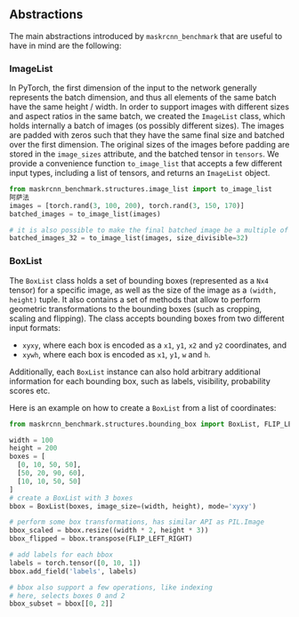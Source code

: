 ## Abstractions
The main abstractions introduced by `maskrcnn_benchmark` that are useful to
have in mind are the following:

### ImageList
In PyTorch, the first dimension of the input to the network generally represents
the batch dimension, and thus all elements of the same batch have the same
height / width.
In order to support images with different sizes and aspect ratios in the same
batch, we created the `ImageList` class, which holds internally a batch of
images (os possibly different sizes). The images are padded with zeros such that
they have the same final size and batched over the first dimension. The original
sizes of the images before padding are stored in the `image_sizes` attribute,
and the batched tensor in `tensors`.
We provide a convenience function `to_image_list` that accepts a few different
input types, including a list of tensors, and returns an `ImageList` object.

```python
from maskrcnn_benchmark.structures.image_list import to_image_list
阿萨法
images = [torch.rand(3, 100, 200), torch.rand(3, 150, 170)]
batched_images = to_image_list(images)

# it is also possible to make the final batched image be a multiple of a number
batched_images_32 = to_image_list(images, size_divisible=32)
```

### BoxList
The `BoxList` class holds a set of bounding boxes (represented as a `Nx4` tensor) for
a specific image, as well as the size of the image as a `(width, height)` tuple.
It also contains a set of methods that allow to perform geometric
transformations to the bounding boxes (such as cropping, scaling and flipping).
The class accepts bounding boxes from two different input formats:
- `xyxy`, where each box is encoded as a `x1`, `y1`, `x2` and `y2` coordinates, and
- `xywh`, where each box is encoded as `x1`, `y1`, `w` and `h`.

Additionally, each `BoxList` instance can also hold arbitrary additional information
for each bounding box, such as labels, visibility, probability scores etc.

Here is an example on how to create a `BoxList` from a list of coordinates:
```python
from maskrcnn_benchmark.structures.bounding_box import BoxList, FLIP_LEFT_RIGHT

width = 100
height = 200
boxes = [
  [0, 10, 50, 50],
  [50, 20, 90, 60],
  [10, 10, 50, 50]
]
# create a BoxList with 3 boxes
bbox = BoxList(boxes, image_size=(width, height), mode='xyxy')

# perform some box transformations, has similar API as PIL.Image
bbox_scaled = bbox.resize((width * 2, height * 3))
bbox_flipped = bbox.transpose(FLIP_LEFT_RIGHT)

# add labels for each bbox
labels = torch.tensor([0, 10, 1])
bbox.add_field('labels', labels)

# bbox also support a few operations, like indexing
# here, selects boxes 0 and 2
bbox_subset = bbox[[0, 2]]
```
